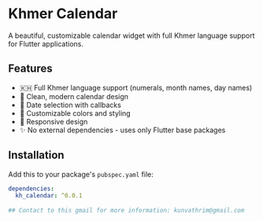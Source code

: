 # Khmer Calendar

A beautiful, customizable calendar widget with full Khmer language support for Flutter applications.

## Features

- 🇰🇭 Full Khmer language support (numerals, month names, day names)
- 📅 Clean, modern calendar design
- 🎯 Date selection with callbacks
- 🎨 Customizable colors and styling
- 📱 Responsive design
- ✨ No external dependencies - uses only Flutter base packages

## Installation

Add this to your package's `pubspec.yaml` file:

```yaml
dependencies:
  kh_calendar: ^0.0.1
  
## Contact to this gmail for more information: kunvathrim@gmail.com
